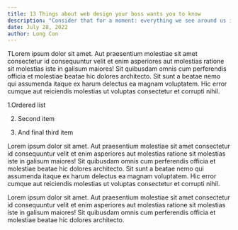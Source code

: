 ```yaml
---
title: 13 Things about web design your boss wants you to know
description: "Consider that for a moment: everything we see around us is assumed to have had a cause and is contingent upon."
date: July 28, 2022
author: Long Con
---
```


TLorem ipsum dolor sit amet. Aut praesentium molestiae sit amet consectetur id consequuntur velit et enim asperiores aut molestias ratione sit molestias iste in galisum maiores! Sit quibusdam omnis cum perferendis officia et molestiae beatae hic dolores architecto. Sit sunt a beatae nemo qui assumenda itaque ex harum delectus ea magnam voluptatem. Hic error cumque aut reiciendis molestias ut voluptas consectetur et corrupti nihil.

1.Ordered list

2. Second item

3. And final third item

Lorem ipsum dolor sit amet. Aut praesentium molestiae sit amet consectetur id consequuntur velit et enim asperiores aut molestias ratione sit molestias iste in galisum maiores! Sit quibusdam omnis cum perferendis officia et molestiae beatae hic dolores architecto. Sit sunt a beatae nemo qui assumenda itaque ex harum delectus ea magnam voluptatem. Hic error cumque aut reiciendis molestias ut voluptas consectetur et corrupti nihil.

Lorem ipsum dolor sit amet. Aut praesentium molestiae sit amet consectetur id consequuntur velit et enim asperiores aut molestias ratione sit molestias iste in galisum maiores! Sit quibusdam omnis cum perferendis officia et molestiae beatae hic dolores architecto.
